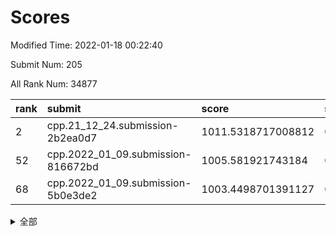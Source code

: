 # Scores

Modified Time: 2022-01-18 00:22:40

Submit Num: 205

All Rank Num: 34877

| rank |               submit               |       score        |       sigma        | pk_num |
| :--- | :--------------------------------- | :----------------- | :----------------- | :----- |
| 2    | cpp.21_12_24.submission-2b2ea0d7   | 1011.5318717008812 | 0.7952662640195236 | 675    |
| 52   | cpp.2022_01_09.submission-816672bd | 1005.581921743184  | 0.7190259571852652 | 677    |
| 68   | cpp.2022_01_09.submission-5b0e3de2 | 1003.4498701391127 | 0.7167912087965442 | 673    |


<details>
<summary>全部</summary>

| rank |                 submit                 |       score        |       sigma        | pk_num |
| :--- | :------------------------------------- | :----------------- | :----------------- | :----- |
| 1    | gobigger.level_3.submission_level_3_45 | 1011.6448486295144 | 0.7704465755966196 | 684    |
| 2    | cpp.21_12_24.submission-2b2ea0d7       | 1011.5318717008812 | 0.7952662640195236 | 675    |
| 3    | gobigger.level_3.submission_level_3_16 | 1011.4862373101016 | 0.7905751863550773 | 678    |
| 4    | gobigger.level_3.submission_level_3_47 | 1011.2703998860422 | 0.785400479966409  | 684    |
| 5    | gobigger.level_3.submission_level_3_13 | 1011.2069130645735 | 0.7661395473069288 | 684    |
| 6    | gobigger.level_3.submission_level_3_20 | 1011.1398180433289 | 0.7836318764979847 | 684    |
| 7    | gobigger.level_3.submission_level_3_32 | 1010.9001864324096 | 0.7437069431530924 | 680    |
| 8    | gobigger.level_3.submission_level_3_15 | 1010.8038980063227 | 0.7712129738254221 | 682    |
| 9    | gobigger.level_3.submission_level_3_9  | 1010.5643527438732 | 0.7573631646189086 | 679    |
| 10   | gobigger.level_3.submission_level_3_21 | 1010.5320591884398 | 0.7474191712976882 | 682    |
| 11   | gobigger.level_3.submission_level_3_43 | 1010.5232174105435 | 0.7730843903972971 | 685    |
| 12   | gobigger.level_3.submission_level_3_36 | 1010.376231611532  | 0.7680888974664517 | 680    |
| 13   | gobigger.level_3.submission_level_3_30 | 1010.3702456761685 | 0.7684874123738237 | 681    |
| 14   | gobigger.level_3.submission_level_3_11 | 1010.287063597719  | 0.7581458760146874 | 682    |
| 15   | gobigger.level_3.submission_level_3_10 | 1010.2392979011873 | 0.7694158991588422 | 683    |
| 16   | gobigger.level_3.submission_level_3_33 | 1010.2315525296447 | 0.7645927600202279 | 676    |
| 17   | gobigger.level_3.submission_level_3_5  | 1010.2048330429717 | 0.7530494420569829 | 681    |
| 18   | gobigger.level_3.submission_level_3_27 | 1010.0925478767534 | 0.7714748454131973 | 677    |
| 19   | gobigger.level_3.submission_level_3_25 | 1010.0866938853807 | 0.7657594127984979 | 682    |
| 20   | gobigger.level_3.submission_level_3_48 | 1010.0862132348662 | 0.747243729492779  | 678    |
| 21   | gobigger.level_3.submission_level_3_49 | 1009.9721175959625 | 0.7509047884243049 | 680    |
| 22   | gobigger.level_3.submission_level_3_14 | 1009.968751710871  | 0.7689420602194692 | 687    |
| 23   | gobigger.level_3.submission_level_3_38 | 1009.9360282431903 | 0.7449277247431444 | 681    |
| 24   | gobigger.level_3.submission_level_3_26 | 1009.9180725888879 | 0.752818788595251  | 687    |
| 25   | gobigger.level_3.submission_level_3_8  | 1009.8189093940126 | 0.7754036897648073 | 680    |
| 26   | gobigger.level_3.submission_level_3_28 | 1009.8105522251165 | 0.7619084481778999 | 682    |
| 27   | gobigger.level_3.submission_level_3_4  | 1009.7912180258719 | 0.7565037891980447 | 683    |
| 28   | gobigger.level_3.submission_level_3_35 | 1009.7536264937185 | 0.7685587202138154 | 680    |
| 29   | gobigger.level_3.submission_level_3_29 | 1009.6935347636241 | 0.7482538474478887 | 680    |
| 30   | gobigger.level_3.submission_level_3_22 | 1009.5879853723961 | 0.754671502713087  | 682    |
| 31   | gobigger.level_3.submission_level_3_31 | 1009.5325822224717 | 0.7492141825509643 | 682    |
| 32   | gobigger.level_3.submission_level_3_41 | 1009.5076373075739 | 0.7449867866401451 | 686    |
| 33   | gobigger.level_3.submission_level_3_42 | 1009.45490755642   | 0.7605660437727372 | 682    |
| 34   | gobigger.level_3.submission_level_3_18 | 1009.4434553451332 | 0.7499999542463041 | 676    |
| 35   | gobigger.level_3.submission_level_3_24 | 1009.4332971268803 | 0.7697405926453855 | 676    |
| 36   | gobigger.level_3.submission_level_3_1  | 1009.3706144744481 | 0.7704260791782864 | 681    |
| 37   | gobigger.level_3.submission_level_3_23 | 1009.3670348031374 | 0.7443011470859483 | 678    |
| 38   | gobigger.level_3.submission_level_3_17 | 1009.3570638381448 | 0.7646079665931969 | 684    |
| 39   | gobigger.level_3.submission_level_3_40 | 1009.3474248540718 | 0.7726605211152289 | 684    |
| 40   | gobigger.level_3.submission_level_3_6  | 1009.2132171123218 | 0.7719511070381414 | 675    |
| 41   | gobigger.level_3.submission_level_3_2  | 1009.1219237196893 | 0.7413700750149849 | 680    |
| 42   | gobigger.level_3.submission_level_3_37 | 1009.0472003631866 | 0.7561057056362411 | 681    |
| 43   | gobigger.level_3.submission_level_3_12 | 1008.9698655610578 | 0.7587537464283884 | 686    |
| 44   | gobigger.level_3.submission_level_3_39 | 1008.7656402023653 | 0.7499143738926269 | 683    |
| 45   | gobigger.level_3.submission_level_3_44 | 1008.7268133125242 | 0.7460634209651262 | 677    |
| 46   | gobigger.level_3.submission_level_3_0  | 1008.7073223526842 | 0.7416359599480747 | 676    |
| 47   | gobigger.level_3.submission_level_3_46 | 1008.687852927947  | 0.7506361836239726 | 683    |
| 48   | gobigger.level_3.submission_level_3_19 | 1008.6119036075321 | 0.7561349525484783 | 686    |
| 49   | gobigger.level_3.submission_level_3_3  | 1008.560606051624  | 0.7621956340969454 | 679    |
| 50   | gobigger.level_3.submission_level_3_7  | 1008.3485622926127 | 0.7365935438181939 | 682    |
| 51   | gobigger.level_3.submission_level_3_34 | 1008.3203203221603 | 0.7435569629408495 | 680    |
| 52   | cpp.2022_01_09.submission-816672bd     | 1005.581921743184  | 0.7190259571852652 | 677    |
| 53   | gobigger.level_1.submission_level_1_9  | 1005.1623638872833 | 0.7240589313072051 | 680    |
| 54   | gobigger.level_1.submission_level_1_10 | 1004.6362182930798 | 0.7251451052709508 | 681    |
| 55   | gobigger.level_1.submission_level_1_30 | 1004.4952778627667 | 0.7100583241110798 | 676    |
| 56   | gobigger.level_1.submission_level_1_46 | 1004.4860724475386 | 0.7120174442783493 | 686    |
| 57   | gobigger.level_1.submission_level_1_24 | 1003.9915665254132 | 0.7155143570355055 | 677    |
| 58   | gobigger.level_1.submission_level_1_41 | 1003.9538580786688 | 0.7130431920992065 | 685    |
| 59   | gobigger.level_1.submission_level_1_31 | 1003.8899431215152 | 0.7133591445184535 | 679    |
| 60   | gobigger.level_1.submission_level_1_21 | 1003.820264014579  | 0.7154356530050502 | 683    |
| 61   | gobigger.level_1.submission_level_1_42 | 1003.8070445022055 | 0.7252988002753955 | 676    |
| 62   | gobigger.level_1.submission_level_1_8  | 1003.7002029015599 | 0.7184865688550844 | 682    |
| 63   | gobigger.level_1.submission_level_1_26 | 1003.6660367422096 | 0.7176101332777952 | 675    |
| 64   | gobigger.level_1.submission_level_1_3  | 1003.6341146857643 | 0.7130926060852457 | 679    |
| 65   | gobigger.level_1.submission_level_1_33 | 1003.6094326734276 | 0.7270363771467577 | 682    |
| 66   | gobigger.level_1.submission_level_1_2  | 1003.5448475612368 | 0.7183662945557279 | 676    |
| 67   | gobigger.level_1.submission_level_1_35 | 1003.4820295611298 | 0.7200890855843946 | 682    |
| 68   | cpp.2022_01_09.submission-5b0e3de2     | 1003.4498701391127 | 0.7167912087965442 | 673    |
| 69   | gobigger.level_1.submission_level_1_11 | 1003.4485992260037 | 0.7268018059991933 | 678    |
| 70   | gobigger.level_1.submission_level_1_45 | 1003.4375074784676 | 0.7097130828460275 | 679    |
| 71   | gobigger.level_1.submission_level_1_23 | 1003.4318007860933 | 0.7160292650109186 | 682    |
| 72   | gobigger.level_1.submission_level_1_25 | 1003.4272720524997 | 0.7112631300073854 | 680    |
| 73   | gobigger.level_1.submission_level_1_7  | 1003.3129333571266 | 0.7151104384779984 | 684    |
| 74   | gobigger.level_1.submission_level_1_28 | 1003.2384501262384 | 0.7140947128525161 | 683    |
| 75   | gobigger.level_1.submission_level_1_34 | 1003.2068243771113 | 0.7121779891572096 | 681    |
| 76   | gobigger.level_1.submission_level_1_16 | 1003.2065936014551 | 0.7214814643880124 | 683    |
| 77   | gobigger.level_1.submission_level_1_43 | 1003.2013669563928 | 0.7109171055605408 | 680    |
| 78   | gobigger.level_1.submission_level_1_22 | 1003.1849466852141 | 0.7047623421883353 | 681    |
| 79   | gobigger.level_1.submission_level_1_4  | 1003.1749910423702 | 0.7248647302902066 | 676    |
| 80   | gobigger.level_1.submission_level_1_39 | 1003.1488517166906 | 0.7230625787161185 | 679    |
| 81   | gobigger.level_1.submission_level_1_18 | 1003.1139015737275 | 0.7256288328990456 | 680    |
| 82   | gobigger.level_1.submission_level_1_47 | 1003.1011111091096 | 0.7271557213615383 | 681    |
| 83   | gobigger.level_1.submission_level_1_32 | 1002.9627723273795 | 0.7187398405161869 | 678    |
| 84   | gobigger.level_1.submission_level_1_48 | 1002.942954693487  | 0.7289037543840513 | 682    |
| 85   | gobigger.level_1.submission_level_1_1  | 1002.9361144627911 | 0.7139756278772936 | 684    |
| 86   | gobigger.level_1.submission_level_1_20 | 1002.9214563439073 | 0.7064540193718863 | 676    |
| 87   | gobigger.level_1.submission_level_1_44 | 1002.9038407832248 | 0.7112246413071278 | 680    |
| 88   | gobigger.level_1.submission_level_1_27 | 1002.8584681284652 | 0.7165947362526456 | 685    |
| 89   | gobigger.level_1.submission_level_1_49 | 1002.8392662063609 | 0.7195659565701781 | 675    |
| 90   | gobigger.level_1.submission_level_1_0  | 1002.7877561153983 | 0.7238988427297685 | 676    |
| 91   | gobigger.level_1.submission_level_1_17 | 1002.7600948211883 | 0.7193867293126398 | 676    |
| 92   | gobigger.level_1.submission_level_1_15 | 1002.7078576235128 | 0.7124582464377641 | 682    |
| 93   | gobigger.level_1.submission_level_1_40 | 1002.6822750616744 | 0.7088610828060183 | 678    |
| 94   | gobigger.level_1.submission_level_1_38 | 1002.6746293099939 | 0.721386066585325  | 683    |
| 95   | gobigger.level_1.submission_level_1_12 | 1002.6612977472681 | 0.7256724330538968 | 678    |
| 96   | gobigger.level_1.submission_level_1_6  | 1002.6303366524147 | 0.7138481039976974 | 681    |
| 97   | gobigger.level_1.submission_level_1_37 | 1002.545422708226  | 0.7117502701470794 | 682    |
| 98   | gobigger.level_1.submission_level_1_13 | 1002.4891572442006 | 0.7127879281934932 | 684    |
| 99   | gobigger.level_1.submission_level_1_36 | 1002.4241889978384 | 0.7014981829165552 | 681    |
| 100  | gobigger.level_1.submission_level_1_19 | 1002.2079981186066 | 0.7106063195145018 | 679    |
| 101  | gobigger.level_1.submission_level_1_29 | 1002.0859556684634 | 0.7133889760545541 | 678    |
| 102  | gobigger.level_1.submission_level_1_14 | 1002.0174348823832 | 0.7178184183545875 | 676    |
| 103  | gobigger.level_1.submission_level_1_5  | 1001.4898038707561 | 0.7076166701554399 | 676    |
| 104  | gobigger.random.submission_random_33   | 997.7360884102088  | 0.7079643413692666 | 683    |
| 105  | gobigger.random.submission_random_44   | 997.4013854995097  | 0.7055949163259404 | 678    |
| 106  | gobigger.random.submission_random_9    | 997.3125911036512  | 0.6850955683351962 | 684    |
| 107  | gobigger.random.submission_random_11   | 996.9416526115958  | 0.6951126992107329 | 682    |
| 108  | gobigger.random.submission_random_35   | 996.9138643624119  | 0.6991201571550225 | 677    |
| 109  | gobigger.random.submission_random_23   | 996.7670032814829  | 0.7085147260484932 | 678    |
| 110  | gobigger.random.submission_random_10   | 996.6772589315939  | 0.695721375595878  | 678    |
| 111  | gobigger.random.submission_random_26   | 996.6670730167172  | 0.717425609079504  | 679    |
| 112  | gobigger.random.submission_random_31   | 996.630854558616   | 0.7027200137836458 | 682    |
| 113  | gobigger.random.submission_random_34   | 996.5291463420799  | 0.709542809612689  | 679    |
| 114  | gobigger.random.submission_random_13   | 996.4334975226358  | 0.706990724700877  | 678    |
| 115  | gobigger.random.submission_random_36   | 996.3863081806686  | 0.7037711012035858 | 680    |
| 116  | gobigger.random.submission_random_12   | 996.1850697050292  | 0.7111639874434068 | 684    |
| 117  | gobigger.random.submission_random_47   | 996.170398771357   | 0.7223047293942042 | 680    |
| 118  | gobigger.random.submission_random_2    | 996.1396119662309  | 0.7058274272737917 | 687    |
| 119  | gobigger.random.submission_random_32   | 996.1109972885708  | 0.7207114781985605 | 675    |
| 120  | gobigger.random.submission_random_6    | 996.0684099600984  | 0.6987250049036579 | 680    |
| 121  | gobigger.random.submission_random_0    | 996.0612396211437  | 0.7031918445011069 | 681    |
| 122  | gobigger.random.submission_random_40   | 996.0487138816507  | 0.711621262973241  | 681    |
| 123  | gobigger.random.submission_random_18   | 995.9702440035194  | 0.6996788513252261 | 682    |
| 124  | gobigger.random.submission_random_43   | 995.9531448317987  | 0.7152825526593938 | 683    |
| 125  | gobigger.random.submission_random_37   | 995.9462449980052  | 0.7018702259264513 | 683    |
| 126  | gobigger.random.submission_random_41   | 995.9127222483603  | 0.7044938396915004 | 678    |
| 127  | gobigger.random.submission_random_27   | 995.8812033806859  | 0.7238793143762374 | 680    |
| 128  | gobigger.random.submission_random_42   | 995.8711011100347  | 0.7099327094658976 | 682    |
| 129  | gobigger.random.submission_random_39   | 995.8366894720778  | 0.7193826688933284 | 684    |
| 130  | gobigger.random.submission_random_17   | 995.8330604385717  | 0.7149789449340339 | 682    |
| 131  | gobigger.random.submission_random_49   | 995.7533505052022  | 0.7056945478425837 | 684    |
| 132  | gobigger.random.submission_random_1    | 995.7363119945533  | 0.7056166974498862 | 687    |
| 133  | gobigger.random.submission_random_25   | 995.7167837990556  | 0.7034501905413182 | 679    |
| 134  | gobigger.random.submission_random_19   | 995.5510573147185  | 0.7148373785125217 | 684    |
| 135  | gobigger.random.submission_random_48   | 995.4866722419594  | 0.711486069355313  | 681    |
| 136  | gobigger.random.submission_random_28   | 995.4555260567064  | 0.7106521824494814 | 679    |
| 137  | gobigger.random.submission_random_5    | 995.3169688050467  | 0.7088285637957089 | 680    |
| 138  | gobigger.random.submission_random_22   | 995.3115982361043  | 0.7031912961785558 | 678    |
| 139  | gobigger.random.submission_random_15   | 995.2999537106439  | 0.7131489726886012 | 680    |
| 140  | gobigger.random.submission_random_21   | 995.2918084536524  | 0.7026136840336739 | 680    |
| 141  | gobigger.random.submission_random_29   | 995.2625904609914  | 0.7101167974020007 | 685    |
| 142  | gobigger.random.submission_random_46   | 995.2513029804041  | 0.7134283960061771 | 681    |
| 143  | gobigger.random.submission_random_20   | 995.244638059032   | 0.7063984126048738 | 678    |
| 144  | gobigger.random.submission_random_38   | 995.2387939895697  | 0.7254635136363367 | 680    |
| 145  | gobigger.level_2.submission_level_2_41 | 995.2274521230015  | 0.7123398569003152 | 677    |
| 146  | gobigger.random.submission_random_24   | 995.2220972620038  | 0.7110192581590706 | 684    |
| 147  | gobigger.random.submission_random_14   | 995.2111473248679  | 0.7010473165847456 | 685    |
| 148  | gobigger.random.submission_random_7    | 995.208008904154   | 0.7150018586053069 | 679    |
| 149  | gobigger.random.submission_random_3    | 995.151972564554   | 0.7029921622975799 | 682    |
| 150  | gobigger.random.submission_random_16   | 995.09666153972    | 0.7204805794678453 | 677    |
| 151  | gobigger.random.submission_random_30   | 995.0352595569086  | 0.7171649752287111 | 680    |
| 152  | gobigger.random.submission_random_45   | 994.9823874662022  | 0.7171084446765396 | 679    |
| 153  | gobigger.random.submission_random_4    | 994.9593654889528  | 0.7114905073028157 | 682    |
| 154  | gobigger.random.submission_random_8    | 994.6161520786443  | 0.7310792290132568 | 683    |
| 155  | gobigger.level_2.submission_level_2_1  | 994.5307677780365  | 0.726322717725412  | 680    |
| 156  | gobigger.level_2.submission_level_2_45 | 994.127643141908   | 0.7177605864124712 | 680    |
| 157  | gobigger.level_2.submission_level_2_25 | 993.9178766197267  | 0.7172698721872024 | 681    |
| 158  | gobigger.level_2.submission_level_2_13 | 993.8966661428918  | 0.7293460989011846 | 681    |
| 159  | gobigger.level_2.submission_level_2_20 | 993.378289965426   | 0.7350846580552928 | 679    |
| 160  | gobigger.level_2.submission_level_2_15 | 993.325374537021   | 0.7318255088483105 | 684    |
| 161  | gobigger.level_2.submission_level_2_46 | 993.1971448818875  | 0.730943840247053  | 678    |
| 162  | gobigger.level_2.submission_level_2_39 | 993.1898280160591  | 0.7284917446237094 | 682    |
| 163  | gobigger.level_2.submission_level_2_7  | 993.1007700977519  | 0.7106756302446329 | 684    |
| 164  | gobigger.level_2.submission_level_2_30 | 993.0702152121759  | 0.7391627647299632 | 680    |
| 165  | gobigger.level_2.submission_level_2_43 | 993.0099890747721  | 0.7429037000056959 | 680    |
| 166  | gobigger.level_2.submission_level_2_22 | 992.9080998440553  | 0.7451078183930643 | 679    |
| 167  | gobigger.level_2.submission_level_2_6  | 992.8163205779687  | 0.7312216306543305 | 680    |
| 168  | gobigger.level_2.submission_level_2_33 | 992.8038743874531  | 0.7422677531493831 | 681    |
| 169  | gobigger.level_2.submission_level_2_28 | 992.8012760609873  | 0.7328655219289888 | 678    |
| 170  | gobigger.level_2.submission_level_2_48 | 992.7404781898076  | 0.7543825256273818 | 675    |
| 171  | gobigger.level_2.submission_level_2_44 | 992.6560592619896  | 0.7289683777145929 | 678    |
| 172  | gobigger.level_2.submission_level_2_0  | 992.5529404161106  | 0.7405055500765338 | 675    |
| 173  | gobigger.level_2.submission_level_2_3  | 992.3383487854302  | 0.7392578365498033 | 675    |
| 174  | gobigger.level_2.submission_level_2_18 | 992.3332035878309  | 0.7261044036552522 | 684    |
| 175  | gobigger.level_2.submission_level_2_42 | 992.3178858875312  | 0.7445398117306986 | 687    |
| 176  | gobigger.level_2.submission_level_2_24 | 992.3045132075741  | 0.745593945103876  | 687    |
| 177  | gobigger.level_2.submission_level_2_16 | 992.1367874168732  | 0.7459992937049568 | 678    |
| 178  | gobigger.level_2.submission_level_2_4  | 992.1132142073178  | 0.7519053730956499 | 678    |
| 179  | gobigger.level_2.submission_level_2_35 | 992.112707807643   | 0.7428637203966478 | 675    |
| 180  | gobigger.level_2.submission_level_2_27 | 992.0158303117803  | 0.7420788532005512 | 682    |
| 181  | gobigger.level_2.submission_level_2_2  | 991.9811606687321  | 0.7438668650061583 | 682    |
| 182  | gobigger.level_2.submission_level_2_37 | 991.9690824248769  | 0.7388476497209064 | 680    |
| 183  | gobigger.level_2.submission_level_2_14 | 991.9420367339599  | 0.7569537874639968 | 679    |
| 184  | gobigger.level_2.submission_level_2_12 | 991.9221942147929  | 0.7538709376552406 | 677    |
| 185  | gobigger.level_2.submission_level_2_47 | 991.7419734722258  | 0.7480267254615113 | 683    |
| 186  | gobigger.level_2.submission_level_2_26 | 991.6366166104799  | 0.7460355242756004 | 682    |
| 187  | gobigger.level_2.submission_level_2_38 | 991.4900780173596  | 0.7643907436928016 | 680    |
| 188  | gobigger.level_2.submission_level_2_36 | 991.4560435131552  | 0.7342757030338873 | 680    |
| 189  | gobigger.level_2.submission_level_2_34 | 991.3864130253775  | 0.7429376531341302 | 683    |
| 190  | gobigger.level_2.submission_level_2_21 | 991.3230110715372  | 0.7566146213085054 | 682    |
| 191  | gobigger.level_2.submission_level_2_23 | 991.2388529283119  | 0.7412745960156298 | 677    |
| 192  | gobigger.level_2.submission_level_2_40 | 991.2242013806689  | 0.7515586917203257 | 684    |
| 193  | gobigger.level_2.submission_level_2_9  | 991.1465357210814  | 0.7402744091536134 | 684    |
| 194  | gobigger.level_2.submission_level_2_49 | 990.9017580106072  | 0.7677899668877061 | 684    |
| 195  | gobigger.level_2.submission_level_2_31 | 990.8800553318864  | 0.7586901512024091 | 677    |
| 196  | gobigger.level_2.submission_level_2_5  | 990.8758008637604  | 0.7456008265386109 | 684    |
| 197  | gobigger.level_2.submission_level_2_10 | 990.8103351797627  | 0.7653261783524203 | 684    |
| 198  | gobigger.level_2.submission_level_2_11 | 990.8032588339328  | 0.7600607151945317 | 681    |
| 199  | gobigger.level_2.submission_level_2_29 | 990.7617787734815  | 0.7522990172323245 | 681    |
| 200  | gobigger.level_2.submission_level_2_32 | 990.7143084824279  | 0.7639500104690404 | 680    |
| 201  | gobigger.level_2.submission_level_2_17 | 990.6005058369141  | 0.7462060484012415 | 678    |
| 202  | gobigger.level_2.submission_level_2_8  | 990.4668704129967  | 0.779415691233195  | 676    |
| 203  | gobigger.level_2.submission_level_2_19 | 989.8442324870582  | 0.7547000544987444 | 682    |
| 204  | gobigger.none.submission_none_0        | 978.5450509969996  | 1.2324501622477355 | 682    |
| 205  | gobigger.none.submission_none_1        | 977.8076156958189  | 1.296003038157876  | 682    |

</details>
